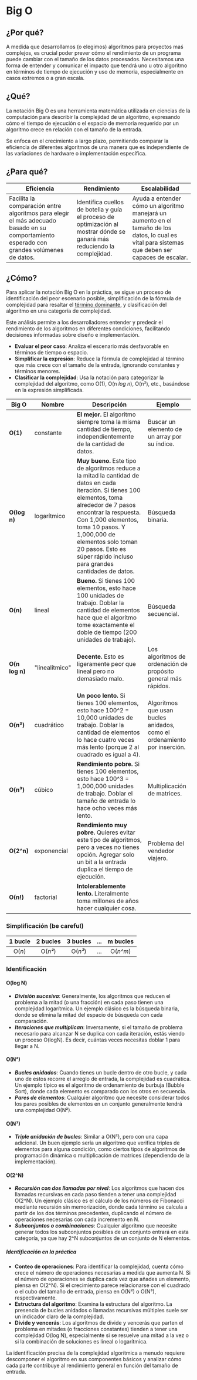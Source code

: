 # Big O

## ¿Por qué?

A medida que desarrollamos (o elegimos) algoritmos para proyectos maś complejos, es crucial poder prever cómo el rendimiento de un programa puede cambiar con el tamaño de los datos procesados. Necesitamos una forma de entender y comunicar el impacto que tendrá uno u otro algoritmo en términos de tiempo de ejecución y uso de memoria, especialmente en casos extremos o a gran escala.

## ¿Qué?

La notación Big O es una herramienta matemática utilizada en ciencias de la computación para describir la complejidad de un algoritmo, expresando cómo el tiempo de ejecución o el espacio de memoria requerido por un algoritmo crece en relación con el tamaño de la entrada.

Se enfoca en el crecimiento a largo plazo, permitiendo comparar la eficiencia de diferentes algoritmos de una manera que es independiente de las variaciones de hardware o implementación específica.

## ¿Para qué?

|Eficiencia|Rendimiento|Escalabilidad|
|-|-|-|
Facilita la comparación entre algoritmos para elegir el más adecuado basado en su comportamiento esperado con grandes volúmenes de datos.|Identifica cuellos de botella y guía el proceso de optimización al mostrar dónde se ganará más reduciendo la complejidad.|Ayuda a entender cómo un algoritmo manejará un aumento en el tamaño de los datos, lo cual es vital para sistemas que deben ser capaces de escalar.

## ¿Cómo?

Para aplicar la notación Big O en la práctica, se sigue un proceso de identificación del peor escenario posible, simplificación de la fórmula de complejidad para resaltar el [término dominante](terminoDominante.md), y clasificación del algoritmo en una categoría de complejidad. 

Este análisis permite a los desarrolladores entender y predecir el rendimiento de los algoritmos en diferentes condiciones, facilitando decisiones informadas sobre diseño e implementación.

- **Evaluar el peor caso**: Analiza el escenario más desfavorable en términos de tiempo o espacio.
- **Simplificar la expresión**: Reduce la fórmula de complejidad al término que más crece con el tamaño de la entrada, ignorando constantes y términos menores.
- **Clasificar la complejidad**: Usa la notación para categorizar la complejidad del algoritmo, como O(1), O(n *log n*), O(n²), etc., basándose en la expresión simplificada.

Big O|Nombre|Descripción|Ejemplo
-|-|-|-
**O(1)** | constante | **El mejor.** El algoritmo siempre toma la misma cantidad de tiempo, independientemente de la cantidad de datos. |Buscar un elemento de un array por su índice.
**O(log n)** | logarítmico | **Muy bueno.** Este tipo de algoritmos reduce a la mitad la cantidad de datos en cada iteración. Si tienes 100 elementos, toma alrededor de 7 pasos encontrar la respuesta. Con 1,000 elementos, toma 10 pasos. Y 1,000,000 de elementos solo toman 20 pasos. Esto es súper rápido incluso para grandes cantidades de datos.|Búsqueda binaria.
**O(n)** | lineal | **Bueno.** Si tienes 100 elementos, esto hace 100 unidades de trabajo. Doblar la cantidad de elementos hace que el algoritmo tome exactamente el doble de tiempo (200 unidades de trabajo).|Búsqueda secuencial.
**O(n log n)** | "linealítmico" | **Decente.** Esto es ligeramente peor que lineal pero no demasiado malo.|Los algoritmos de ordenación de propósito general más rápidos.
**O(n²)** | cuadrático | **Un poco lento.** Si tienes 100 elementos, esto hace 100^2 = 10,000 unidades de trabajo. Doblar la cantidad de elementos lo hace cuatro veces más lento (porque 2 al cuadrado es igual a 4).|Algoritmos que usan bucles anidados, como el ordenamiento por inserción.
**O(n³)** | cúbico | **Rendimiento pobre.** Si tienes 100 elementos, esto hace 100^3 = 1,000,000 unidades de trabajo. Doblar el tamaño de entrada lo hace ocho veces más lento.|Multiplicación de matrices.
**O(2^n)** | exponencial | **Rendimiento muy pobre.** Quieres evitar este tipo de algoritmos, pero a veces no tienes opción. Agregar solo un bit a la entrada duplica el tiempo de ejecución.|Problema del vendedor viajero.
**O(n!)** | factorial | **Intolerablemente lento.** Literalmente toma millones de años hacer cualquier cosa.

### Simplificación (be careful)

<div align=center>

|1 bucle|2 bucles|3 bucles|...|m bucles
|:-:|:-:|:-:|:-:|:-:|
O(*n*)|O(*n²*)|O(*n³*)|...|O(*n^m*)

</div>

### Identificación

#### O(log N)

- ***División sucesiva***: Generalmente, los algoritmos que reducen el problema a la mitad (o una fracción) en cada paso tienen una complejidad logarítmica. Un ejemplo clásico es la búsqueda binaria, donde se elimina la mitad del espacio de búsqueda con cada comparación.
- ***Iteraciones que multiplican***: Inversamente, si el tamaño de problema necesario para alcanzar N se duplica con cada iteración, estás viendo un proceso O(logN). Es decir, cuántas veces necesitas doblar 1 para llegar a N.

#### O(N²)

- ***Bucles anidados***: Cuando tienes un bucle dentro de otro bucle, y cada uno de estos recorre el arreglo de entrada, la complejidad es cuadrática. Un ejemplo típico es el algoritmo de ordenamiento de burbuja (Bubble Sort), donde cada elemento es comparado con los otros en secuencia.
- ***Pares de elementos***: Cualquier algoritmo que necesite considerar todos los pares posibles de elementos en un conjunto generalmente tendrá una complejidad O(N²).

#### O(N³)

- ***Triple anidación de bucles***: Similar a O(N²), pero con una capa adicional. Un buen ejemplo sería un algoritmo que verifica triples de elementos para alguna condición, como ciertos tipos de algoritmos de programación dinámica o multiplicación de matrices (dependiendo de la implementación).

#### O(2^N)

- ***Recursión con dos llamadas por nivel***: Los algoritmos que hacen dos llamadas recursivas en cada paso tienden a tener una complejidad O(2^N). Un ejemplo clásico es el cálculo de los números de Fibonacci mediante recursión sin memorización, donde cada término se calcula a partir de los dos términos precedentes, duplicando el número de operaciones necesarias con cada incremento en N.
- ***Subconjuntos o combinaciones***: Cualquier algoritmo que necesite generar todos los subconjuntos posibles de un conjunto entrará en esta categoría, ya que hay 2^N subconjuntos de un conjunto de N elementos.

##### Identificación en la práctica

- **Conteo de operaciones**: Para identificar la complejidad, cuenta cómo crece el número de operaciones necesarias a medida que aumenta N. Si el número de operaciones se duplica cada vez que añades un elemento, piensa en O(2^N). Si el crecimiento parece relacionarse con el cuadrado o el cubo del tamaño de entrada, piensa en O(N²) o O(N³), respectivamente.
- **Estructura del algoritmo**: Examina la estructura del algoritmo. La presencia de bucles anidados o llamadas recursivas múltiples suele ser un indicador claro de la complejidad.
- **Divide y vencerás**: Los algoritmos de divide y vencerás que parten el problema en mitades (o fracciones constantes) tienden a tener una complejidad O(log N), especialmente si se resuelve una mitad a la vez o si la combinación de soluciones es lineal o logarítmica.

La identificación precisa de la complejidad algorítmica a menudo requiere descomponer el algoritmo en sus componentes básicos y analizar cómo cada parte contribuye al rendimiento general en función del tamaño de entrada.
